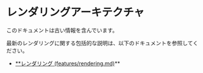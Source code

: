 # レンダリングアーキテクチャ

このドキュメントは古い情報を含んでいます。

最新のレンダリングに関する包括的な説明は、以下のドキュメントを参照してください。

- [\*\*レンダリング (features/rendering.md)](./../features/rendering.md)\*\*
